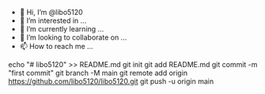 - 👋 Hi, I’m @libo5120
- 👀 I’m interested in ...
- 🌱 I’m currently learning ...
- 💞️ I’m looking to collaborate on ...
- 📫 How to reach me ...

<!---
libo5120/libo5120 is a ✨ special ✨ repository because its `README.md` (this file) appears on your GitHub profile.
You can click the Preview link to take a look at your changes.
--->

echo "# libo5120" >> README.md
git init
git add README.md
git commit -m "first commit"
git branch -M main
git remote add origin https://github.com/libo5120/libo5120.git
git push -u origin main
